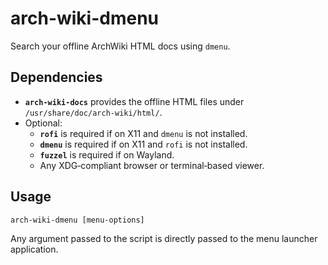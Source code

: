 # arch-wiki-dmenu

Search your offline ArchWiki HTML docs using `dmenu`.

## Dependencies

- **`arch-wiki-docs`** provides the offline HTML files under `/usr/share/doc/arch-wiki/html/`.
- Optional:
  - **`rofi`** is required if on X11 and `dmenu` is not installed.
  - **`dmenu`** is required if on X11 and `rofi` is not installed.
  - **`fuzzel`** is required if on Wayland.
  - Any XDG‐compliant browser or terminal‐based viewer.

## Usage

```
arch-wiki-dmenu [menu-options]
```

Any argument passed to the script is directly passed to the menu launcher application.
